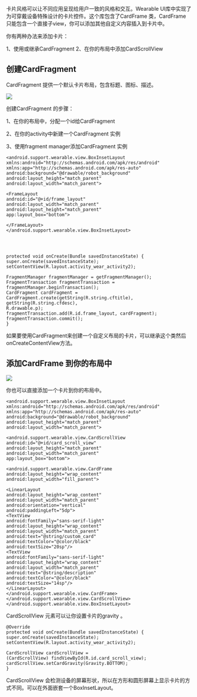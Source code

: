 卡片风格可以让不同应用呈现给用户一致的风格和交互。Wearable UI库中实现了为可穿戴设备特殊设计的卡片控件。这个库包含了CardFrame 类，CardFrame 只能包含一个直接子view，你可以添加其他自定义内容插入到卡片中。

你有两种办法来添加卡片：

1、使用或继承CardFragment 
2、在你的布局中添加CardScrollView 


## 创建CardFragment ## 

CardFragment 提供一个默认卡片布局，包含标题、图标、描述。

![](https://developer.android.com/wear/images/05_uilib.png)

创建CardFragment 的步骤：


1、在你的布局中，分配一个id给CardFragment 

2、在你的activity中新建一个CardFragment 实例


3、使用fragment manager添加CardFragment 实例


    
    <android.support.wearable.view.BoxInsetLayout
    xmlns:android="http://schemas.android.com/apk/res/android"
    xmlns:app="http://schemas.android.com/apk/res-auto"
    android:background="@drawable/robot_background"
    android:layout_height="match_parent"
    android:layout_width="match_parent">
     
    <FrameLayout
    android:id="@+id/frame_layout"
    android:layout_width="match_parent"
    android:layout_height="match_parent"
    app:layout_box="bottom">
     
    </FrameLayout>
    </android.support.wearable.view.BoxInsetLayout>




    protected void onCreate(Bundle savedInstanceState) {
    super.onCreate(savedInstanceState);
    setContentView(R.layout.activity_wear_activity2);
     
    FragmentManager fragmentManager = getFragmentManager();
    FragmentTransaction fragmentTransaction = fragmentManager.beginTransaction();
    CardFragment cardFragment = CardFragment.create(getString(R.string.cftitle),
    getString(R.string.cfdesc),
    R.drawable.p);
    fragmentTransaction.add(R.id.frame_layout, cardFragment);
    fragmentTransaction.commit();
    }



如果要使用CardFragment来创建一个自定义布局的卡片，可以继承这个类然后onCreateContentView方法。


## 添加CardFrame 到你的布局中 ##

![](https://developer.android.com/wear/images/04_uilib.png)

你也可以直接添加一个卡片到你的布局中。

    
    <android.support.wearable.view.BoxInsetLayout
    xmlns:android="http://schemas.android.com/apk/res/android"
    xmlns:app="http://schemas.android.com/apk/res-auto"
    android:background="@drawable/robot_background"
    android:layout_height="match_parent"
    android:layout_width="match_parent">
     
    <android.support.wearable.view.CardScrollView
    android:id="@+id/card_scroll_view"
    android:layout_height="match_parent"
    android:layout_width="match_parent"
    app:layout_box="bottom">
     
    <android.support.wearable.view.CardFrame
    android:layout_height="wrap_content"
    android:layout_width="fill_parent">
     
    <LinearLayout
    android:layout_height="wrap_content"
    android:layout_width="match_parent"
    android:orientation="vertical"
    android:paddingLeft="5dp">
    <TextView
    android:fontFamily="sans-serif-light"
    android:layout_height="wrap_content"
    android:layout_width="match_parent"
    android:text="@string/custom_card"
    android:textColor="@color/black"
    android:textSize="20sp"/>
    <TextView
    android:fontFamily="sans-serif-light"
    android:layout_height="wrap_content"
    android:layout_width="match_parent"
    android:text="@string/description"
    android:textColor="@color/black"
    android:textSize="14sp"/>
    </LinearLayout>
    </android.support.wearable.view.CardFrame>
    </android.support.wearable.view.CardScrollView>
    </android.support.wearable.view.BoxInsetLayout>
    
    

CardScrollView 元素可以让你设置卡片的gravity 。

    
    @Override
    protected void onCreate(Bundle savedInstanceState) {
    super.onCreate(savedInstanceState);
    setContentView(R.layout.activity_wear_activity2);
     
    CardScrollView cardScrollView =
    (CardScrollView) findViewById(R.id.card_scroll_view);
    cardScrollView.setCardGravity(Gravity.BOTTOM);
    }




CardScrollView 会检测设备的屏幕形状，所以在方形和圆形屏幕上显示卡片的方式不同。可以在外面嵌套一个BoxInsetLayout。